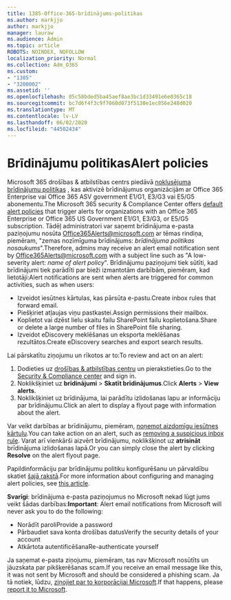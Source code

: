 ```yaml
---
title: 1385-Office-365-brīdinājums-politikas
ms.author: markjjo
author: markjjo
manager: lauraw
ms.audience: Admin
ms.topic: article
ROBOTS: NOINDEX, NOFOLLOW
localization_priority: Normal
ms.collection: Adm_O365
ms.custom:
- "1385"
- "3200002"
ms.assetid: ''
ms.openlocfilehash: 05c58bded5ba45aef8ae3bc1d33491e6e0365c18
ms.sourcegitcommit: bc7d6f4f3c9f7060d073f5130e1ec856e248d020
ms.translationtype: MT
ms.contentlocale: lv-LV
ms.lasthandoff: 06/02/2020
ms.locfileid: "44502434"
---
```

# <a name="alert-policies"></a><span data-ttu-id="4137d-102">Brīdinājumu politikas</span><span class="sxs-lookup"><span data-stu-id="4137d-102">Alert policies</span></span>

<span data-ttu-id="4137d-103">Microsoft 365 drošības & atbilstības centrs piedāvā [noklusējuma brīdinājumu politikas](https://docs.microsoft.com/microsoft-365/compliance/alert-policies#default-alert-policies) , kas aktivizē brīdinājumus organizācijām ar Office 365 Enterprise vai Office 365 ASV government E1/G1, E3/G3 vai E5/G5 abonementu.</span><span class="sxs-lookup"><span data-stu-id="4137d-103">The Microsoft 365 security & Compliance Center offers [default alert policies](https://docs.microsoft.com/microsoft-365/compliance/alert-policies#default-alert-policies) that trigger alerts for organizations with an Office 365 Enterprise or Office 365 US Government E1/G1, E3/G3, or E5/G5 subscription.</span></span> <span data-ttu-id="4137d-104">Tādēļ administratori var saņemt brīdinājuma e-pasta paziņojumu nosūta Office365Alerts@microsoft.com ar tēmas rindiņa, piemēram, "zemas nozīmīguma brīdinājums: *brīdinājuma politikas nosaukums*".</span><span class="sxs-lookup"><span data-stu-id="4137d-104">Therefore, admins may receive an alert email notification sent by Office365Alerts@microsoft.com with a subject line such as "A low-severity alert: *name of alert policy*".</span></span> <span data-ttu-id="4137d-105">Brīdinājumu paziņojumi tiek sūtīti, kad brīdinājumi tiek parādīti par bieži izmantotām darbībām, piemēram, kad lietotāji:</span><span class="sxs-lookup"><span data-stu-id="4137d-105">Alert notifications are sent when alerts are triggered for common activities, such as when users:</span></span>

- <span data-ttu-id="4137d-106">Izveidot iesūtnes kārtulas, kas pārsūta e-pastu.</span><span class="sxs-lookup"><span data-stu-id="4137d-106">Create inbox rules that forward email.</span></span>
- <span data-ttu-id="4137d-107">Piešķiriet atļaujas viņu pastkastei.</span><span class="sxs-lookup"><span data-stu-id="4137d-107">Assign permissions their mailbox.</span></span>
- <span data-ttu-id="4137d-108">Koplietot vai dzēst lielu skaitu failu SharePoint failu koplietošana.</span><span class="sxs-lookup"><span data-stu-id="4137d-108">Share or delete a large number of files in SharePoint file sharing.</span></span>
- <span data-ttu-id="4137d-109">Izveidot eDiscovery meklēšanas un eksporta meklēšanas rezultātos.</span><span class="sxs-lookup"><span data-stu-id="4137d-109">Create eDiscovery searches and export search results.</span></span>

<span data-ttu-id="4137d-110">Lai pārskatītu ziņojumu un rīkotos ar to:</span><span class="sxs-lookup"><span data-stu-id="4137d-110">To review and act on an alert:</span></span>

1. <span data-ttu-id="4137d-111">Dodieties uz [drošības & atbilstības centru](https://protection.office.com) un pierakstieties.</span><span class="sxs-lookup"><span data-stu-id="4137d-111">Go to the [Security & Compliance center](https://protection.office.com) and sign in.</span></span>
2. <span data-ttu-id="4137d-112">Noklikšķiniet uz **brīdinājumi**  >  **Skatīt brīdinājumus**.</span><span class="sxs-lookup"><span data-stu-id="4137d-112">Click **Alerts** > **View alerts**.</span></span>
3. <span data-ttu-id="4137d-113">Noklikšķiniet uz brīdinājuma, lai parādītu izlidošanas lapu ar informāciju par brīdinājumu.</span><span class="sxs-lookup"><span data-stu-id="4137d-113">Click an alert to display a flyout page with information about the alert.</span></span>

<span data-ttu-id="4137d-114">Var veikt darbības ar brīdinājumu, piemēram, [noņemot aizdomīgu iesūtnes kārtulu](https://docs.microsoft.com/microsoft-365/security/office-365-security/responding-to-a-compromised-email-account).</span><span class="sxs-lookup"><span data-stu-id="4137d-114">You can take action on an alert, such as [removing a suspicious inbox rule](https://docs.microsoft.com/microsoft-365/security/office-365-security/responding-to-a-compromised-email-account).</span></span> <span data-ttu-id="4137d-115">Varat arī vienkārši aizvērt brīdinājumu, noklikšķinot uz **atrisināt** brīdinājuma izlidošanas lapā.</span><span class="sxs-lookup"><span data-stu-id="4137d-115">Or you can simply close the alert by clicking **Resolve** on the alert flyout page.</span></span>

<span data-ttu-id="4137d-116">Papildinformāciju par brīdinājumu politiku konfigurēšanu un pārvaldību skatiet [šajā rakstā](https://docs.microsoft.com/microsoft-365/compliance/alert-policies).</span><span class="sxs-lookup"><span data-stu-id="4137d-116">For more information about configuring and managing alert policies, see  [this article](https://docs.microsoft.com/microsoft-365/compliance/alert-policies).</span></span>

<span data-ttu-id="4137d-117">**Svarīgi**: brīdinājuma e-pasta paziņojumus no Microsoft nekad lūgt jums veikt šādas darbības:</span><span class="sxs-lookup"><span data-stu-id="4137d-117">**Important**: Alert email notifications from Microsoft will never ask you to do the following:</span></span>

- <span data-ttu-id="4137d-118">Norādīt paroli</span><span class="sxs-lookup"><span data-stu-id="4137d-118">Provide a password</span></span>
- <span data-ttu-id="4137d-119">Pārbaudiet sava konta drošības datus</span><span class="sxs-lookup"><span data-stu-id="4137d-119">Verify the security details of your account</span></span>
- <span data-ttu-id="4137d-120">Atkārtota autentificēšana</span><span class="sxs-lookup"><span data-stu-id="4137d-120">Re-authenticate yourself</span></span>

<span data-ttu-id="4137d-121">Ja saņemat e-pasta ziņojumu, piemēram, tas nav Microsoft nosūtīts un jāuzskata par pikšķerēšanas scam.</span><span class="sxs-lookup"><span data-stu-id="4137d-121">If you receive an email message like this, it was not sent by Microsoft and should be considered a phishing scam.</span></span> <span data-ttu-id="4137d-122">Ja tā notiek, lūdzu, [ziņojiet par to korporācijai Microsoft](https://docs.microsoft.com/microsoft-365/security/office-365-security/report-junk-email-and-phishing-scams-in-outlook-on-the-web-eop).</span><span class="sxs-lookup"><span data-stu-id="4137d-122">If that happens, please [report it to Microsoft](https://docs.microsoft.com/microsoft-365/security/office-365-security/report-junk-email-and-phishing-scams-in-outlook-on-the-web-eop).</span></span>